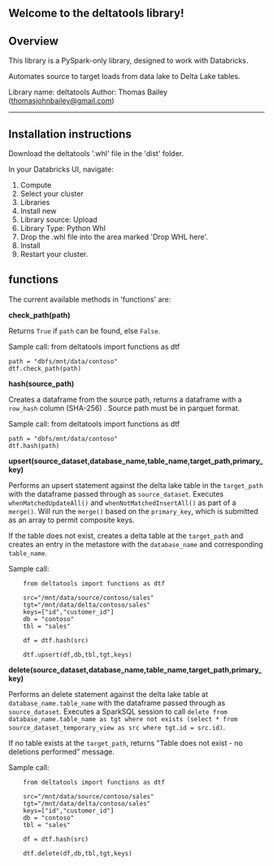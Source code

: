 Welcome to the deltatools library!
--------------
Overview
--------------

This library is a PySpark-only library, designed to work with Databricks. 

Automates source to target loads from data lake to Delta Lake tables.

Library name: deltatools
Author: Thomas Bailey (thomasjohnbailey@gmail.com)

-------------------------------
Installation instructions
-------------------------------


Download the deltatools '.whl' file in the 'dist' folder.  

In your Databricks UI, navigate:

1. Compute
2. Select your cluster
3. Libraries
4. Install new
5. Library source: Upload
6. Library Type: Python Whl
7. Drop the .whl file into the area marked 'Drop WHL here'.
8. Install
9. Restart your cluster.


functions
---

The current available methods in 'functions' are:

**check_path(path)**

Returns `True` if `path` can be found, else `False`.

Sample call:
    from deltatools import functions as dtf

    path = "dbfs/mnt/data/contoso"
    dtf.check_path(path)


**hash(source_path)**

Creates a dataframe from the source path, returns a dataframe with a `row_hash` column (SHA-256)  .
Source path must be in parquet format.

Sample call:
    from deltatools import functions as dtf

    path = "dbfs/mnt/data/contoso"
    dtf.hash(path)


**upsert(source_dataset,database_name,table_name,target_path,primary_key)**

Performs an upsert statement against the delta lake table in the `target_path` with the dataframe passed through as `source_dataset`. Executes `whenMatchedUpdateAll()` and `whenNotMatchedInsertAll()` as part of a `merge()`.  Will run the `merge()` based on the `primary_key`, which is submitted as an array to permit composite keys.

If the table does not exist, creates a delta table at the `target_path` and creates an entry in the metastore with the `database_name` and corresponding `table_name`.

Sample call:

        from deltatools import functions as dtf

        src="/mnt/data/source/contoso/sales"
        tgt="/mnt/data/delta/contoso/sales"
        keys=["id","customer_id"]
        db = "contoso"
        tbl = "sales"

        df = dtf.hash(src)

        dtf.upsert(df,db,tbl,tgt,keys)

**delete(source_dataset,database_name,table_name,target_path,primary_key)**

Performs an delete statement against the delta lake table at `database_name.table_name` with the dataframe passed through as `source_dataset`.  Executes a SparkSQL session to call `delete from database_name.table_name as tgt where not exists (select * from source_dataset_temporary_view as src where tgt.id = src.id)`.

If no table exists at the `target_path`, returns "Table does not exist - no deletions performed" message.

Sample call:

        from deltatools import functions as dtf

        src="/mnt/data/source/contoso/sales"
        tgt="/mnt/data/delta/contoso/sales"
        keys=["id","customer_id"]
        db = "contoso"
        tbl = "sales"

        df = dtf.hash(src)

        dtf.delete(df,db,tbl,tgt,keys)